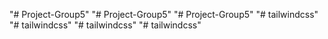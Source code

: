 "# Project-Group5" 
"# Project-Group5" 
"# Project-Group5" 
"# tailwindcss" 
"# tailwindcss" 
"# tailwindcss" 
"# tailwindcss" 
